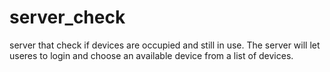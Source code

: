 # server_check
server that check if devices are occupied and still in use.
The server will let useres to login and choose an available device from a list of devices.

